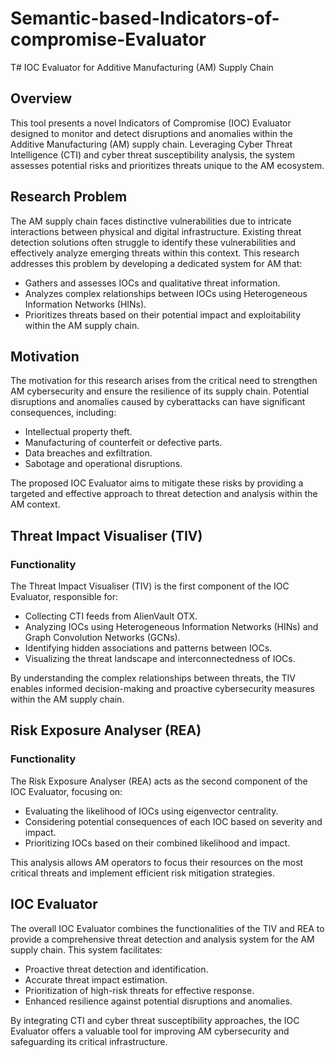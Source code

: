 # Semantic-based-Indicators-of-compromise-Evaluator

T# IOC Evaluator for Additive Manufacturing (AM) Supply Chain

## Overview

This tool presents a novel Indicators of Compromise (IOC) Evaluator designed to monitor and detect disruptions and anomalies within the Additive Manufacturing (AM) supply chain. Leveraging Cyber Threat Intelligence (CTI) and cyber threat susceptibility analysis, the system assesses potential risks and prioritizes threats unique to the AM ecosystem.

## Research Problem

The AM supply chain faces distinctive vulnerabilities due to intricate interactions between physical and digital infrastructure. Existing threat detection solutions often struggle to identify these vulnerabilities and effectively analyze emerging threats within this context. This research addresses this problem by developing a dedicated system for AM that:

- Gathers and assesses IOCs and qualitative threat information.
- Analyzes complex relationships between IOCs using Heterogeneous Information Networks (HINs).
- Prioritizes threats based on their potential impact and exploitability within the AM supply chain.

## Motivation

The motivation for this research arises from the critical need to strengthen AM cybersecurity and ensure the resilience of its supply chain. Potential disruptions and anomalies caused by cyberattacks can have significant consequences, including:

- Intellectual property theft.
- Manufacturing of counterfeit or defective parts.
- Data breaches and exfiltration.
- Sabotage and operational disruptions.

The proposed IOC Evaluator aims to mitigate these risks by providing a targeted and effective approach to threat detection and analysis within the AM context.

## Threat Impact Visualiser (TIV)

### Functionality

The Threat Impact Visualiser (TIV) is the first component of the IOC Evaluator, responsible for:

- Collecting CTI feeds from AlienVault OTX.
- Analyzing IOCs using Heterogeneous Information Networks (HINs) and Graph Convolution Networks (GCNs).
- Identifying hidden associations and patterns between IOCs.
- Visualizing the threat landscape and interconnectedness of IOCs.

By understanding the complex relationships between threats, the TIV enables informed decision-making and proactive cybersecurity measures within the AM supply chain.

## Risk Exposure Analyser (REA)

### Functionality

The Risk Exposure Analyser (REA) acts as the second component of the IOC Evaluator, focusing on:

- Evaluating the likelihood of IOCs using eigenvector centrality.
- Considering potential consequences of each IOC based on severity and impact.
- Prioritizing IOCs based on their combined likelihood and impact.

This analysis allows AM operators to focus their resources on the most critical threats and implement efficient risk mitigation strategies.

## IOC Evaluator

The overall IOC Evaluator combines the functionalities of the TIV and REA to provide a comprehensive threat detection and analysis system for the AM supply chain. This system facilitates:

- Proactive threat detection and identification.
- Accurate threat impact estimation.
- Prioritization of high-risk threats for effective response.
- Enhanced resilience against potential disruptions and anomalies.

By integrating CTI and cyber threat susceptibility approaches, the IOC Evaluator offers a valuable tool for improving AM cybersecurity and safeguarding its critical infrastructure.

